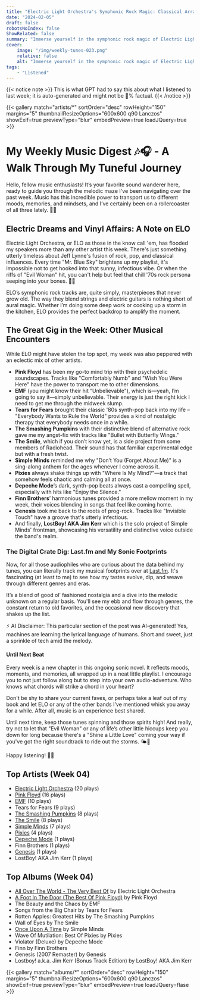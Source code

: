 ```yaml
---
title: "Electric Light Orchestra's Symphonic Rock Magic: Classical Arrangements Meet Rock Rhythms"
date: "2024-02-05"
draft: false
robotsNoIndex: false
ShowRelated: false
summary: "Immerse yourself in the symphonic rock magic of Electric Light Orchestra, where classical arrangements meet rock rhythms!"
cover:
    image: "/img/weekly-tunes-023.png"
    relative: false
    alt: "Immerse yourself in the symphonic rock magic of Electric Light Orchestra, where classical arrangements meet rock rhythms!"
tags:
    - "Listened"
---
```


{{< notice note >}}
This is what GPT had to say this about what I listened to last week; it is auto-generated and might not be 💯% factual.
{{< /notice >}}

{{< gallery match="artists/*" sortOrder="desc" rowHeight="150" margins="5" thumbnailResizeOptions="600x600 q90 Lanczos" showExif=true previewType="blur" embedPreview=true loadJQuery=true >}}

# My Weekly Music Digest 🎶🎧 - A Walk Through My Tuneful Journey

Hello, fellow music enthusiasts! It’s your favorite sound wanderer here, ready to guide you through the melodic maze I've been navigating over the past week. Music has this incredible power to transport us to different moods, memories, and mindsets, and I’ve certainly been on a rollercoaster of all three lately. 🎢🎼

## Electric Dreams and Vinyl Affairs: A Note on ELO

Electric Light Orchestra, or ELO as those in the know call 'em, has flooded my speakers more than any other artist this week. There's just something utterly timeless about Jeff Lynne's fusion of rock, pop, and classical influences. Every time "Mr. Blue Sky" brightens up my playlist, it's impossible not to get hooked into that sunny, infectious vibe. Or when the riffs of "Evil Woman" hit, you can't help but feel that chill '70s rock persona seeping into your bones. 🕺💃

ELO’s symphonic rock tracks are, quite simply, masterpieces that never grow old. The way they blend strings and electric guitars is nothing short of aural magic. Whether I’m doing some deep work or cooking up a storm in the kitchen, ELO provides the perfect backdrop to amplify the moment.

## The Great Gig in the Week: Other Musical Encounters

While ELO might have stolen the top spot, my week was also peppered with an eclectic mix of other artists.

- **Pink Floyd** has been my go-to mind trip with their psychedelic soundscapes. Tracks like "Comfortably Numb" and "Wish You Were Here" have the power to transport me to other dimensions.
- **EMF** (you might know their hit “Unbelievable"), which is—yeah, I’m going to say it—simply unbelievable. Their energy is just the right kick I need to get me through the midweek slump.
- **Tears for Fears** brought their classic '80s synth-pop back into my life – "Everybody Wants to Rule the World" provides a kind of nostalgic therapy that everybody needs once in a while.
- **The Smashing Pumpkins** with their distinctive blend of alternative rock gave me my angst-fix with tracks like "Bullet with Butterfly Wings."
- **The Smile**, which if you don’t know yet, is a side project from some members of Radiohead. Their sound has that familiar experimental edge but with a fresh twist.
- **Simple Minds** reminded me why "Don’t You (Forget About Me)" is a sing-along anthem for the ages whenever I come across it.
- **Pixies** always shake things up with "Where Is My Mind?"—a track that somehow feels chaotic and calming all at once.
- **Depeche Mode**’s dark, synth-pop beats always cast a compelling spell, especially with hits like "Enjoy the Silence."
- **Finn Brothers**’ harmonious tunes provided a more mellow moment in my week, their voices blending in songs that feel like coming home.
- **Genesis** took me back to the roots of prog-rock. Tracks like "Invisible Touch" have a groove that's utterly infectious.
- And finally, **LostBoy! AKA Jim Kerr** which is the solo project of Simple Minds' frontman, showcasing his versatility and distinctive voice outside the band's realm.

### The Digital Crate Dig: Last.fm and My Sonic Footprints

Now, for all those audiophiles who are curious about the data behind my tunes, you can literally track my musical footprints over at [Last.fm](https://www.last.fm/user/RussMckendrick). It's fascinating (at least to me) to see how my tastes evolve, dip, and weave through different genres and eras.

It’s a blend of good ol’ fashioned nostalgia and a dive into the melodic unknown on a regular basis. You'll see my ebb and flow through genres, the constant return to old favorites, and the occasional new discovery that shakes up the list.

⚡ AI Disclaimer: This particular section of the post was AI-generated! Yes, machines are learning the lyrical language of humans. Short and sweet, just a sprinkle of tech amid the melody.

#### Until Next Beat

Every week is a new chapter in this ongoing sonic novel. It reflects moods, moments, and memories, all wrapped up in a neat little playlist. I encourage you to not just follow along but to step into your own audio-adventure. Who knows what chords will strike a chord in your heart?

Don't be shy to share your current faves, or perhaps take a leaf out of my book and let ELO or any of the other bands I’ve mentioned whisk you away for a while. After all, music is an experience best shared.

Until next time, keep those tunes spinning and those spirits high! And really, try not to let that "Evil Woman" or any of life’s other little hiccups keep you down for long because there's a "Shine a Little Love" coming your way if you've got the right soundtrack to ride out the storms. 🌤️🎵

Happy listening! 🎤🎸

## Top Artists (Week 04)

- [Electric Light Orchestra](https://www.russ.fm/artist/electric-light-orchestra/) (20 plays)
- [Pink Floyd](https://www.russ.fm/artist/pink-floyd/) (16 plays)
- [EMF](https://www.russ.fm/artist/emf/) (10 plays)
- Tears for Fears (9 plays)
- [The Smashing Pumpkins](https://www.russ.fm/artist/the-smashing-pumpkins/) (8 plays)
- [The Smile](https://www.russ.fm/artist/the-smile/) (8 plays)
- [Simple Minds](https://www.russ.fm/artist/simple-minds/) (7 plays)
- [Pixies](https://www.russ.fm/artist/pixies/) (4 plays)
- [Depeche Mode](https://www.russ.fm/artist/depeche-mode/) (1 plays)
- Finn Brothers (1 plays)
- [Genesis](https://www.russ.fm/artist/genesis/) (1 plays)
- LostBoy! AKA Jim Kerr (1 plays)


## Top Albums (Week 04)

- [All Over The World - The Very Best Of](https://www.russ.fm/albums/all-over-the-world-the-very-best-of-8685628/) by Electric Light Orchestra
- [A Foot In The Door (The Best Of Pink Floyd)](https://www.russ.fm/albums/a-foot-in-the-door-the-best-of-pink-floyd-12569365/) by Pink Floyd
- The Beauty and the Chaos by EMF
- Songs from the Big Chair by Tears for Fears
- Rotten Apples: Greatest Hits by The Smashing Pumpkins
- Wall of Eyes by The Smile
- [Once Upon A Time](https://www.russ.fm/albums/once-upon-a-time-762207/) by Simple Minds
- Wave Of Mutilation: Best Of Pixies by Pixies
- Violator (Deluxe) by Depeche Mode
- Finn by Finn Brothers
- Genesis (2007 Remaster) by Genesis
- Lostboy! a.k.a. Jim Kerr (Bonus Track Edition) by LostBoy! AKA Jim Kerr


{{< gallery match="albums/*" sortOrder="desc" rowHeight="150" margins="5" thumbnailResizeOptions="600x600 q90 Lanczos" showExif=true previewType="blur" embedPreview=true loadJQuery=flase >}}